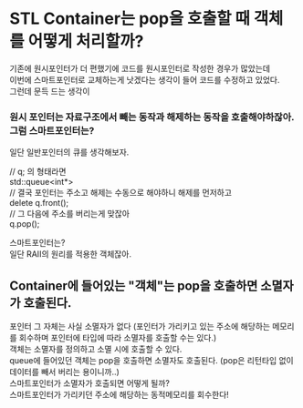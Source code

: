 # STL Container는 pop을 호출할 때 객체를 어떻게 처리할까?

기존에 원시포인터가 더 편했기에 코드를 원시포인터로 작성한 경우가 많았는데 <br/>
이번에 스마트포인터로 교체하는게 낫겠다는 생각이 들어 코드를 수정하고 있었다. <br/>
그런데 문득 드는 생각이
### 원시 포인터는 자료구조에서 빼는 동작과 해제하는 동작을 호출해야하잖아. 그럼 스마트포인터는?
일단 일반포인터의 큐를 생각해보자.

// q; 의 형태라면 <br/>
std::queue<int*> <br/>
// 결국 포인터는 주소고 해제는 수동으로 해야하니 해제를 먼저하고<br/>
delete q.front(); <br/>
// 그 다음에 주소를 버리는게 맞잖아 <br/>
q.pop();

스마트포인터는?<br/>
일단 RAII의 원리를 적용한 객체잖아.

## Container에 들어있는 "객체"는 pop을 호출하면 소멸자가 호출된다.
포인터 그 자체는 사실 소멸자가 없다 (포인터가 가리키고 있는 주소에 해당하는 메모리를 회수하며 포인터에 타입에 따라 소멸자를 호출할 수는 있다.) <br/>
객체는 소멸자를 정의하고 소멸 시에 호출할 수 있다. <br/>
queue에 들어있던 객체는 pop을 호출하면 소멸자도 호출된다. (pop은 리턴타입 없이 데이터를 빼서 버리는 용이니까..) <br/>
스마트포인터가 소멸자가 호출되면 어떻게 될까? <br/>
스마트포인터가 가리키던 주소에 해당하는 동적메모리를 회수한다!
